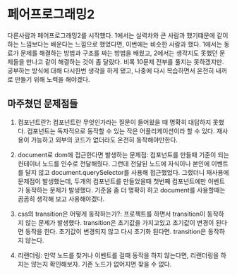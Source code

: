 # 페어프로그래밍2

다른사람과 페어프로그래밍2를 시작했다.
1에서는 실력차와 큰 사람과 했기떄문에 같이 하는 느낌보다는 배운다는 느낌으로 했었다면,
이번에는 비슷한 사람과 했다. 1에서는 동료가 문제를 해결하는 방법과 구조를 짜는 방법을 배웠고, 2에서는 생각지도 못했던 문제들을 만나고 같이 해결하는 것이 좀 달랐다.
비록 10문제 전부를 풀지는 못하겠지만. 공부하는 방식에 대해 다시한번 생각을 하게 됐고, 나중에 다시 복습하면서 온전히 내꺼로 만들기 위해 노력을 해야겠다.

## 마주쳤던 문제점들

1. 컴포넌트란?: 컴포넌트란 무엇인가라는 질문이 들어왔을 때 명확히 대답하지 못했다. 컴포넌트는 독자적으로 동작할 수 있는 작은 어플리케이션이라 할 수 있다. 재사용이 가능하고 외부의 코드가 없더라도 온전히 동작해야만한다.

2. document로 dom에 접근한다면 발생하는 문제점: 컴포넌트를 만들때 기준이 되는 컨테이너 노드를 인수로 전달해줬다. 그런데 전달된 노드에 자식이나 본인에 이벤트를 달지 않고 document.querySelector를 사용해 접근했었다. 그랬더니 재사용에 문제점이 발생했는데, 두개의 컴포넌트를 만들었을때 첫번째 컴포넌트에만 이벤트가 동작하는 문제가 발생했다. 기준을 좀 더 명확히 하고 document를 사용할때는 곰곰히 생각해 보고 사용해야겠다.

3. css의 transition은 어떻게 동작하는가?: 프로젝트를 하면서 transition이 동작하지 않는 문제가 발생했다. transition은 초기값을 가지고있고 초기값이 변경이 된다면 동작을 한다. 초기값이 변경되지 않고 다시 초기화 된다면. transition은 동작하지 않는다.

4. 리랜더링: 만약 노드를 찾거나 이벤트를 걸때 동작을 하지 않는다면, 리랜더링을 하지는 않는지 확인해보자. 기존 노드가 없어지면 찾을 수 없다.
